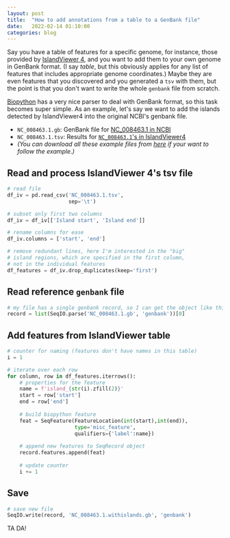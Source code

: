 ```yaml
---
layout: post
title:  "How to add annotations from a table to a GenBank file"
date:   2022-02-14 01:10:00
categories: blog
---
```


Say you have a table of features for a specific genome, for instance, those provided by [IslandViewer 4](), and you want to add them to your own genome in GenBank format. (I say _table_, but this obviously applies for any list of features that includes appropriate genome coordinates.) Maybe they are even features that you discovered and you generated a `tsv` with them, but the point is that you don't want to write the whole `genbank` file from scratch.

[Biopython]() has a very nice parser to deal with GenBank format, so this task becomes super simple. As an example, let's say we want to add the islands detected by IslandViewer4 into the original NCBI's genbank file.

- `NC_008463.1.gb`: GenBank file for [NC_008463.1 in NCBI](https://www.ncbi.nlm.nih.gov/nuccore/NC_008463.1)
- `NC_008463.1.tsv`: Results for [`NC_008463.1`'s in IslandViewer4](https://www.pathogenomics.sfu.ca/islandviewer/accession/NC_008463.1/) 
- _(You can download all these example files from [here]() if your want to follow the example.)_


## Read and process **IslandViewer 4**'s tsv file
``` python
# read file
df_iv = pd.read_csv('NC_008463.1.tsv',
                    sep='\t')

# subset only first two columns
df_iv = df_iv[['Island start', 'Island end']]

# rename columns for ease
df_iv.columns = ['start', 'end']

# remove redundant lines, here I'm interested in the "big" 
# island regions, which are specified in the first column,
# not in the individual features
df_features = df_iv.drop_duplicates(keep='first')
```

## Read reference `genbank` file
```python
# my file has a single genbank record, so I can get the object like this:
record = list(SeqIO.parse('NC_008463.1.gb', 'genbank'))[0]
```

## Add features from IslandViewer table
```python
# counter for naming (features don't have names in this table)
i = 1

# iterate over each row
for column, row in df_features.iterrows():
    # properties for the feature
    name = f'island_{str(i).zfill(2)}'
    start = row['start']
    end = row['end']
    
    # build biopython feature
    feat = SeqFeature(FeatureLocation(int(start),int(end)),
                      type='misc_feature',
                      qualifiers={'label':name})
    
    # append new features to SeqRecord object
    record.features.append(feat)
               
    # update counter
    i += 1
```

## Save
``` python
# save new file
SeqIO.write(record, 'NC_008463.1.withislands.gb', 'genbank')
```

TA DA!

